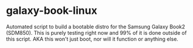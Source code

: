 # galaxy-book-linux
Automated script to build a bootable distro for the Samsung Galaxy Book2 (SDM850). This is purely testing right now and 99% of it is done outside of this script. AKA this won't just boot, nor will it function or anything else.
